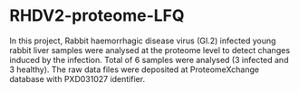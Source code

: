 # RHDV2-proteome-LFQ
In this project, Rabbit haemorrhagic disease virus (GI.2) infected young rabbit liver samples were analysed at the proteome level to detect changes induced by the infection. Total of 6 samples were analysed (3 infected and 3 healthy). The raw data files were deposited at ProteomeXchange database with PXD031027 identifier. 
